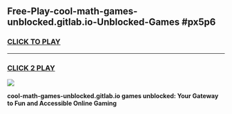 
## Free-Play-cool-math-games-unblocked.gitlab.io-Unblocked-Games #px5p6
<h3>
<a href="https://news.freeplayer.one?title=cool-math-games-unblocked.gitlab.io&ref=8M">CLICK TO PLAY</a></h3>
<hr>

<h3>
<a href="https://news.freeplayer.one?title=cool-math-games-unblocked.gitlab.io&ref=8M">CLICK 2 PLAY</a>
  
</h3>

<a href="https://news.freeplayer.one?title=cool-math-games-unblocked.gitlab.io&ref=8M"><img src="https://clearcache.store/games.png"></a>


**cool-math-games-unblocked.gitlab.io games unblocked: Your Gateway to Fun and Accessible Online Gaming**
